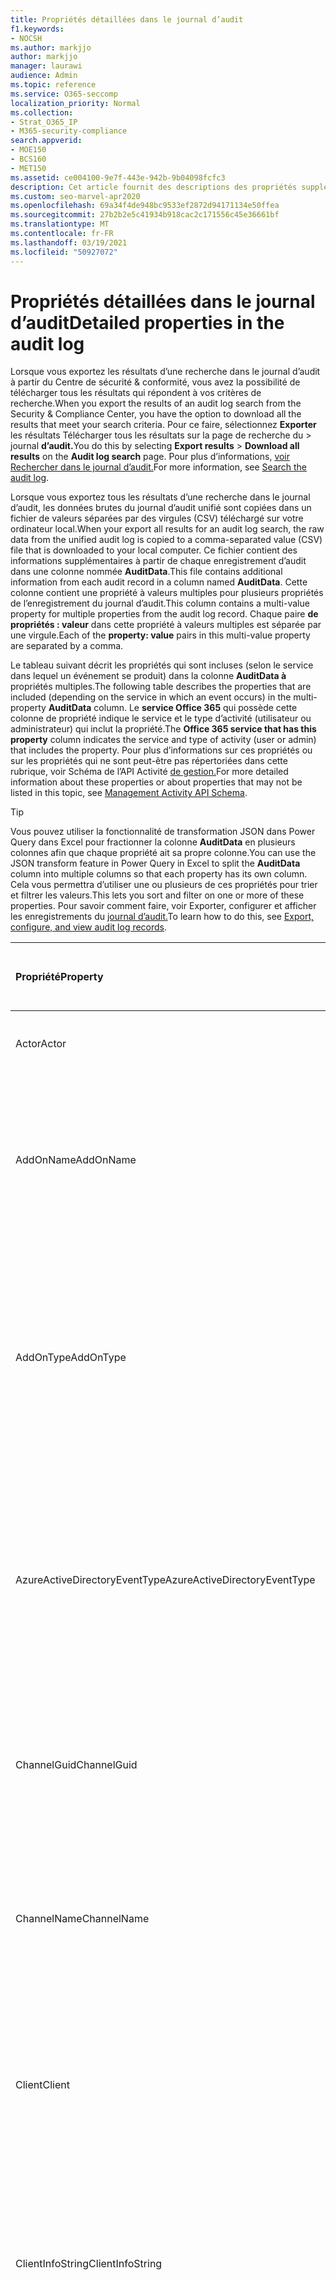```yaml
---
title: Propriétés détaillées dans le journal d’audit
f1.keywords:
- NOCSH
ms.author: markjjo
author: markjjo
manager: laurawi
audience: Admin
ms.topic: reference
ms.service: O365-seccomp
localization_priority: Normal
ms.collection:
- Strat_O365_IP
- M365-security-compliance
search.appverid:
- MOE150
- BCS160
- MET150
ms.assetid: ce004100-9e7f-443e-942b-9b04098fcfc3
description: Cet article fournit des descriptions des propriétés supplémentaires incluses lorsque vous exportez des résultats pour un enregistrement du journal d’audit Office 365.
ms.custom: seo-marvel-apr2020
ms.openlocfilehash: 69a34f4de948bc9533ef2872d94171134e50ffea
ms.sourcegitcommit: 27b2b2e5c41934b918cac2c171556c45e36661bf
ms.translationtype: MT
ms.contentlocale: fr-FR
ms.lasthandoff: 03/19/2021
ms.locfileid: "50927072"
---
```

# <a name="detailed-properties-in-the-audit-log"></a><span data-ttu-id="f13b2-103">Propriétés détaillées dans le journal d’audit</span><span class="sxs-lookup"><span data-stu-id="f13b2-103">Detailed properties in the audit log</span></span>

<span data-ttu-id="f13b2-104">Lorsque vous exportez les résultats d’une recherche dans le journal d’audit à partir du Centre de sécurité & conformité, vous avez la possibilité de télécharger tous les résultats qui répondent à vos critères de recherche.</span><span class="sxs-lookup"><span data-stu-id="f13b2-104">When you export the results of an audit log search from the Security & Compliance Center, you have the option to download all the results that meet your search criteria.</span></span> <span data-ttu-id="f13b2-105">Pour ce faire, sélectionnez **Exporter** les résultats Télécharger tous les résultats sur la page de recherche du \>  journal **d’audit.**</span><span class="sxs-lookup"><span data-stu-id="f13b2-105">You do this by selecting **Export results** \> **Download all results** on the **Audit log search** page.</span></span> <span data-ttu-id="f13b2-106">Pour plus d’informations, [voir Rechercher dans le journal d’audit.](search-the-audit-log-in-security-and-compliance.md)</span><span class="sxs-lookup"><span data-stu-id="f13b2-106">For more information, see [Search the audit log](search-the-audit-log-in-security-and-compliance.md).</span></span>
  
 <span data-ttu-id="f13b2-107">Lorsque vous exportez tous les résultats d’une recherche dans le journal d’audit, les données brutes du journal d’audit unifié sont copiées dans un fichier de valeurs séparées par des virgules (CSV) téléchargé sur votre ordinateur local.</span><span class="sxs-lookup"><span data-stu-id="f13b2-107">When your export all results for an audit log search, the raw data from the unified audit log is copied to a comma-separated value (CSV) file that is downloaded to your local computer.</span></span> <span data-ttu-id="f13b2-108">Ce fichier contient des informations supplémentaires à partir de chaque enregistrement d’audit dans une colonne nommée **AuditData**.</span><span class="sxs-lookup"><span data-stu-id="f13b2-108">This file contains additional information from each audit record in a column named **AuditData**.</span></span> <span data-ttu-id="f13b2-109">Cette colonne contient une propriété à valeurs multiples pour plusieurs propriétés de l’enregistrement du journal d’audit.</span><span class="sxs-lookup"><span data-stu-id="f13b2-109">This column contains a multi-value property for multiple properties from the audit log record.</span></span> <span data-ttu-id="f13b2-110">Chaque paire **de propriétés : valeur** dans cette propriété à valeurs multiples est séparée par une virgule.</span><span class="sxs-lookup"><span data-stu-id="f13b2-110">Each of the **property: value** pairs in this multi-value property are separated by a comma.</span></span> 
  
<span data-ttu-id="f13b2-111">Le tableau suivant décrit les propriétés qui sont incluses (selon le service dans lequel un événement se produit) dans la colonne **AuditData à** propriétés multiples.</span><span class="sxs-lookup"><span data-stu-id="f13b2-111">The following table describes the properties that are included (depending on the service in which an event occurs) in the multi-property **AuditData** column.</span></span> <span data-ttu-id="f13b2-112">Le **service Office 365** qui possède cette colonne de propriété indique le service et le type d’activité (utilisateur ou administrateur) qui inclut la propriété.</span><span class="sxs-lookup"><span data-stu-id="f13b2-112">The **Office 365 service that has this property** column indicates the service and type of activity (user or admin) that includes the property.</span></span> <span data-ttu-id="f13b2-113">Pour plus d’informations sur ces propriétés ou sur les propriétés qui ne sont peut-être pas répertoriées dans cette rubrique, voir Schéma de l’API Activité [de gestion.](/office/office-365-management-api/office-365-management-activity-api-schema)</span><span class="sxs-lookup"><span data-stu-id="f13b2-113">For more detailed information about these properties or about properties that may not be listed in this topic, see [Management Activity API Schema](/office/office-365-management-api/office-365-management-activity-api-schema).</span></span>
  
> [!TIP]
> <span data-ttu-id="f13b2-114">Vous pouvez utiliser la fonctionnalité de transformation JSON dans Power Query dans Excel pour fractionner la colonne **AuditData** en plusieurs colonnes afin que chaque propriété ait sa propre colonne.</span><span class="sxs-lookup"><span data-stu-id="f13b2-114">You can use the JSON transform feature in Power Query in Excel to split the **AuditData** column into multiple columns so that each property has its own column.</span></span> <span data-ttu-id="f13b2-115">Cela vous permettra d’utiliser une ou plusieurs de ces propriétés pour trier et filtrer les valeurs.</span><span class="sxs-lookup"><span data-stu-id="f13b2-115">This lets you sort and filter on one or more of these properties.</span></span> <span data-ttu-id="f13b2-116">Pour savoir comment faire, voir Exporter, configurer et afficher les enregistrements du [journal d’audit.](export-view-audit-log-records.md)</span><span class="sxs-lookup"><span data-stu-id="f13b2-116">To learn how to do this, see [Export, configure, and view audit log records](export-view-audit-log-records.md).</span></span> 
  
|<span data-ttu-id="f13b2-117">**Propriété**</span><span class="sxs-lookup"><span data-stu-id="f13b2-117">**Property**</span></span>|<span data-ttu-id="f13b2-118">**Description**</span><span class="sxs-lookup"><span data-stu-id="f13b2-118">**Description**</span></span>|<span data-ttu-id="f13b2-119">**Service Microsoft 365 qui possède cette propriété**</span><span class="sxs-lookup"><span data-stu-id="f13b2-119">**Microsoft 365 service that has this property**</span></span>|
|:-----|:-----|:-----|
|<span data-ttu-id="f13b2-120">Actor</span><span class="sxs-lookup"><span data-stu-id="f13b2-120">Actor</span></span>|<span data-ttu-id="f13b2-121">Compte d’utilisateur ou de service qui a effectué l’action.</span><span class="sxs-lookup"><span data-stu-id="f13b2-121">The user or service account that performed the action.</span></span>|<span data-ttu-id="f13b2-122">Azure Active Directory</span><span class="sxs-lookup"><span data-stu-id="f13b2-122">Azure Active Directory</span></span>|
|<span data-ttu-id="f13b2-123">AddOnName</span><span class="sxs-lookup"><span data-stu-id="f13b2-123">AddOnName</span></span>|<span data-ttu-id="f13b2-124">Nom d’un module qui a été ajouté, supprimé ou mis à jour dans une équipe.</span><span class="sxs-lookup"><span data-stu-id="f13b2-124">The name of an add-on that was added, removed, or updated in a team.</span></span> <span data-ttu-id="f13b2-125">Le type de modules dans Microsoft Teams est un bot, un connecteur ou un onglet.</span><span class="sxs-lookup"><span data-stu-id="f13b2-125">The type of add-ons in Microsoft Teams is a bot, a connector, or a tab.</span></span>|<span data-ttu-id="f13b2-126">Microsoft Teams</span><span class="sxs-lookup"><span data-stu-id="f13b2-126">Microsoft Teams</span></span>|
|<span data-ttu-id="f13b2-127">AddOnType</span><span class="sxs-lookup"><span data-stu-id="f13b2-127">AddOnType</span></span>|<span data-ttu-id="f13b2-128">Type d’un module qui a été ajouté, supprimé ou mis à jour dans une équipe.</span><span class="sxs-lookup"><span data-stu-id="f13b2-128">The type of an add-on that was added, removed, or updated in a team.</span></span> <span data-ttu-id="f13b2-129">Les valeurs suivantes indiquent le type de modules.</span><span class="sxs-lookup"><span data-stu-id="f13b2-129">The following values indicate the type of add-on.</span></span>  <br/> <span data-ttu-id="f13b2-130">**1** : indique un bot.</span><span class="sxs-lookup"><span data-stu-id="f13b2-130">**1** - Indicates a bot.</span></span><br/> <span data-ttu-id="f13b2-131">**2** : indique un connecteur.</span><span class="sxs-lookup"><span data-stu-id="f13b2-131">**2** - Indicates a connector.</span></span><br/> <span data-ttu-id="f13b2-132">**3** - Indique un onglet.</span><span class="sxs-lookup"><span data-stu-id="f13b2-132">**3** - Indicates a tab.</span></span>|<span data-ttu-id="f13b2-133">Microsoft Teams</span><span class="sxs-lookup"><span data-stu-id="f13b2-133">Microsoft Teams</span></span>|
|<span data-ttu-id="f13b2-134">AzureActiveDirectoryEventType</span><span class="sxs-lookup"><span data-stu-id="f13b2-134">AzureActiveDirectoryEventType</span></span>|<span data-ttu-id="f13b2-135">Type d’événement Azure Active Directory.</span><span class="sxs-lookup"><span data-stu-id="f13b2-135">The type of Azure Active Directory event.</span></span> <span data-ttu-id="f13b2-136">Les valeurs suivantes indiquent le type d’événement.</span><span class="sxs-lookup"><span data-stu-id="f13b2-136">The following values indicate the type of event.</span></span>  <br/> <span data-ttu-id="f13b2-137">**0** : indique un événement de connexion de compte.</span><span class="sxs-lookup"><span data-stu-id="f13b2-137">**0** - Indicates an account login event.</span></span><br/> <span data-ttu-id="f13b2-138">**1** : indique un événement de sécurité d’application Azure.</span><span class="sxs-lookup"><span data-stu-id="f13b2-138">**1** - Indicates an Azure application security event.</span></span>|<span data-ttu-id="f13b2-139">Azure Active Directory</span><span class="sxs-lookup"><span data-stu-id="f13b2-139">Azure Active Directory</span></span>|
|<span data-ttu-id="f13b2-140">ChannelGuid</span><span class="sxs-lookup"><span data-stu-id="f13b2-140">ChannelGuid</span></span>|<span data-ttu-id="f13b2-141">ID d’un canal Microsoft Teams.</span><span class="sxs-lookup"><span data-stu-id="f13b2-141">The ID of a Microsoft Teams channel.</span></span> <span data-ttu-id="f13b2-142">L’équipe dans qui se trouve le canal est identifiée par les propriétés **TeamName** et **TeamGuid.**</span><span class="sxs-lookup"><span data-stu-id="f13b2-142">The team that the channel is located in is identified by the **TeamName** and **TeamGuid** properties.</span></span>|<span data-ttu-id="f13b2-143">Microsoft Teams</span><span class="sxs-lookup"><span data-stu-id="f13b2-143">Microsoft Teams</span></span>|
|<span data-ttu-id="f13b2-144">ChannelName</span><span class="sxs-lookup"><span data-stu-id="f13b2-144">ChannelName</span></span>|<span data-ttu-id="f13b2-145">Nom d’un canal Microsoft Teams.</span><span class="sxs-lookup"><span data-stu-id="f13b2-145">The name of a Microsoft Teams channel.</span></span> <span data-ttu-id="f13b2-146">L’équipe dans qui se trouve le canal est identifiée par les propriétés **TeamName** et **TeamGuid.**</span><span class="sxs-lookup"><span data-stu-id="f13b2-146">The team that the channel is located in is identified by the **TeamName** and **TeamGuid** properties.</span></span>|<span data-ttu-id="f13b2-147">Microsoft Teams</span><span class="sxs-lookup"><span data-stu-id="f13b2-147">Microsoft Teams</span></span>|
|<span data-ttu-id="f13b2-148">Client</span><span class="sxs-lookup"><span data-stu-id="f13b2-148">Client</span></span>|<span data-ttu-id="f13b2-149">L’appareil client, le système d’exploitation de l’appareil et le navigateur d’appareil utilisés pour l’événement de connexion (par exemple, Nokia Lumia 920 ; Windows Phone 8 ; IE Mobile 11).</span><span class="sxs-lookup"><span data-stu-id="f13b2-149">The client device, the device OS, and the device browser used for the login event (for example, Nokia Lumia 920; Windows Phone 8; IE Mobile 11).</span></span>|<span data-ttu-id="f13b2-150">Azure Active Directory</span><span class="sxs-lookup"><span data-stu-id="f13b2-150">Azure Active Directory</span></span>|
|<span data-ttu-id="f13b2-151">ClientInfoString</span><span class="sxs-lookup"><span data-stu-id="f13b2-151">ClientInfoString</span></span>|<span data-ttu-id="f13b2-152">Informations sur le client de messagerie utilisé pour effectuer l’opération, telles que la version du navigateur, la version d’Outlook et les informations sur l’appareil mobile</span><span class="sxs-lookup"><span data-stu-id="f13b2-152">Information about the email client that was used to perform the operation, such as a browser version, Outlook version, and mobile device information</span></span>|<span data-ttu-id="f13b2-153">Exchange (activité de boîte aux lettres)</span><span class="sxs-lookup"><span data-stu-id="f13b2-153">Exchange (mailbox activity)</span></span>|
|<span data-ttu-id="f13b2-154">ClientIP</span><span class="sxs-lookup"><span data-stu-id="f13b2-154">ClientIP</span></span>|<span data-ttu-id="f13b2-155">Adresse IP du périphérique utilisé lors de la journalisation de l’activité.</span><span class="sxs-lookup"><span data-stu-id="f13b2-155">The IP address of the device that was used when the activity was logged.</span></span> <span data-ttu-id="f13b2-156">L’adresse IP apparaît au format d’adresse IPv4 ou IPv6.</span><span class="sxs-lookup"><span data-stu-id="f13b2-156">The IP address is displayed in either an IPv4 or IPv6 address format.</span></span><br/><br/> <span data-ttu-id="f13b2-157">Pour certains services, la valeur affichée dans cette propriété peut être l'adresse IP d'une application sécurisée (par exemple, Office sur les applications Web) qui appelle le service au nom d'un utilisateur et non l'adresse IP de l'appareil utilisé par la personne ayant effectué l'activité.</span><span class="sxs-lookup"><span data-stu-id="f13b2-157">For some services, the value displayed in this property might be the IP address for a trusted application (for example, Office on the web apps) calling into the service on behalf of a user and not the IP address of the device used by person who performed the activity.</span></span> <br/><br/><span data-ttu-id="f13b2-158">En outre, pour l’activité d’administrateur (ou l’activité effectuée par un compte système) pour les événements liés à Azure Active Directory, l’adresse IP n’est pas enregistrée et la valeur de la propriété ClientIP est `null` .</span><span class="sxs-lookup"><span data-stu-id="f13b2-158">Also, for admin activity (or activity performed by a system account) for Azure Active Directory-related events, the IP address isn't logged and the value for the ClientIP property is `null`.</span></span> |<span data-ttu-id="f13b2-159">Azure Active Directory, Exchange, SharePoint</span><span class="sxs-lookup"><span data-stu-id="f13b2-159">Azure Active Directory, Exchange, SharePoint</span></span>|
|<span data-ttu-id="f13b2-160">CreationTime</span><span class="sxs-lookup"><span data-stu-id="f13b2-160">CreationTime</span></span>|<span data-ttu-id="f13b2-161">Date et heure à l’heure UTC (temps universel coordonné) au moment où l’utilisateur a effectué l’activité.</span><span class="sxs-lookup"><span data-stu-id="f13b2-161">The date and time in Coordinated Universal Time (UTC) when the user performed the activity.</span></span>|<span data-ttu-id="f13b2-162">Tous</span><span class="sxs-lookup"><span data-stu-id="f13b2-162">All</span></span>|
|<span data-ttu-id="f13b2-163">DestinationFileExtension</span><span class="sxs-lookup"><span data-stu-id="f13b2-163">DestinationFileExtension</span></span>|<span data-ttu-id="f13b2-164">Extension du fichier qui est copié ou déplacé.</span><span class="sxs-lookup"><span data-stu-id="f13b2-164">The file extension of a file that is copied or moved.</span></span> <span data-ttu-id="f13b2-165">Cette propriété s’affiche uniquement pour les activités de l’utilisateur FileCopied et FileMoved.</span><span class="sxs-lookup"><span data-stu-id="f13b2-165">This property is displayed only for the FileCopied and FileMoved user activities.</span></span>|<span data-ttu-id="f13b2-166">SharePoint</span><span class="sxs-lookup"><span data-stu-id="f13b2-166">SharePoint</span></span>|
|<span data-ttu-id="f13b2-167">DestinationFileName</span><span class="sxs-lookup"><span data-stu-id="f13b2-167">DestinationFileName</span></span>|<span data-ttu-id="f13b2-168">Le nom du fichier est copié ou déplacé.</span><span class="sxs-lookup"><span data-stu-id="f13b2-168">The name of the file is copied or moved.</span></span> <span data-ttu-id="f13b2-169">Cette propriété s’affiche uniquement pour les actions FileCopied et FileMoved.</span><span class="sxs-lookup"><span data-stu-id="f13b2-169">This property is displayed only for the FileCopied and FileMoved actions.</span></span>|<span data-ttu-id="f13b2-170">SharePoint</span><span class="sxs-lookup"><span data-stu-id="f13b2-170">SharePoint</span></span>|
|<span data-ttu-id="f13b2-171">DestinationRelativeUrl</span><span class="sxs-lookup"><span data-stu-id="f13b2-171">DestinationRelativeUrl</span></span>|<span data-ttu-id="f13b2-172">URL du dossier de destination dans lequel un fichier est copié ou déplacé.</span><span class="sxs-lookup"><span data-stu-id="f13b2-172">The URL of the destination folder where a file is copied or moved.</span></span> <span data-ttu-id="f13b2-173">La combinaison des valeurs pour **siteURL**, **DestinationRelativeURL** et la propriété **DestinationFileName** est identique à la valeur de la propriété **ObjectID,** qui est le nom du chemin d’accès complet pour le fichier qui a été copié.</span><span class="sxs-lookup"><span data-stu-id="f13b2-173">The combination of the values for the **SiteURL**, the **DestinationRelativeURL**, and the **DestinationFileName** property is the same as the value for the **ObjectID** property, which is the full path name for the file that was copied.</span></span> <span data-ttu-id="f13b2-174">Cette propriété s’affiche uniquement pour les activités de l’utilisateur FileCopied et FileMoved.</span><span class="sxs-lookup"><span data-stu-id="f13b2-174">This property is displayed only for the FileCopied and FileMoved user activities.</span></span>|<span data-ttu-id="f13b2-175">SharePoint</span><span class="sxs-lookup"><span data-stu-id="f13b2-175">SharePoint</span></span>|
|<span data-ttu-id="f13b2-176">EventSource</span><span class="sxs-lookup"><span data-stu-id="f13b2-176">EventSource</span></span>|<span data-ttu-id="f13b2-177">Identifie qu’un événement s’est produit dans SharePoint.</span><span class="sxs-lookup"><span data-stu-id="f13b2-177">Identifies that an event occurred in SharePoint.</span></span> <span data-ttu-id="f13b2-178">Les valeurs possibles **sont SharePoint** et **ObjectModel**.</span><span class="sxs-lookup"><span data-stu-id="f13b2-178">Possible values are **SharePoint** and **ObjectModel**.</span></span>|<span data-ttu-id="f13b2-179">SharePoint</span><span class="sxs-lookup"><span data-stu-id="f13b2-179">SharePoint</span></span>|
|<span data-ttu-id="f13b2-180">ExternalAccess</span><span class="sxs-lookup"><span data-stu-id="f13b2-180">ExternalAccess</span></span>|<span data-ttu-id="f13b2-181">Pour l’activité de l’administrateur Exchange, spécifie si la cmdlet a été exécuté par un utilisateur de votre organisation, par le personnel du centre de données Microsoft ou un compte de service de centre de données, ou par un administrateur délégué.</span><span class="sxs-lookup"><span data-stu-id="f13b2-181">For Exchange admin activity, specifies whether the cmdlet was run by a user in your organization, by Microsoft datacenter personnel or a datacenter service account, or by a delegated administrator.</span></span> <span data-ttu-id="f13b2-182">La valeur **False** indique que la cmdlet a été exécutée par un membre de votre organisation.</span><span class="sxs-lookup"><span data-stu-id="f13b2-182">The value **False** indicates that the cmdlet was run by someone in your organization.</span></span> <span data-ttu-id="f13b2-183">La valeur **True** indique que la cmdlet a été exécutée par le personnel du centre de données, un compte de service du centre de données ou un administrateur délégué.</span><span class="sxs-lookup"><span data-stu-id="f13b2-183">The value **True** indicates that the cmdlet was run by datacenter personnel, a datacenter service account, or a delegated administrator.</span></span>  <br/> <span data-ttu-id="f13b2-184">Pour l’activité de boîte aux lettres Exchange, spécifie si une boîte aux lettres a été accessible par un utilisateur extérieur à votre organisation.</span><span class="sxs-lookup"><span data-stu-id="f13b2-184">For Exchange mailbox activity, specifies whether a mailbox was accessed by a user outside your organization.</span></span>|<span data-ttu-id="f13b2-185">Exchange</span><span class="sxs-lookup"><span data-stu-id="f13b2-185">Exchange</span></span>|
|<span data-ttu-id="f13b2-186">ExtendedProperties</span><span class="sxs-lookup"><span data-stu-id="f13b2-186">ExtendedProperties</span></span>|<span data-ttu-id="f13b2-187">Propriétés étendues d’un événement Azure Active Directory.</span><span class="sxs-lookup"><span data-stu-id="f13b2-187">The extended properties for an Azure Active Directory event.</span></span>|<span data-ttu-id="f13b2-188">Azure Active Directory</span><span class="sxs-lookup"><span data-stu-id="f13b2-188">Azure Active Directory</span></span>|
|<span data-ttu-id="f13b2-189">ID</span><span class="sxs-lookup"><span data-stu-id="f13b2-189">ID</span></span>|<span data-ttu-id="f13b2-190">ID de l’entrée de rapport.</span><span class="sxs-lookup"><span data-stu-id="f13b2-190">The ID of the report entry.</span></span> <span data-ttu-id="f13b2-191">L’ID identifie de manière unique l’entrée du rapport.</span><span class="sxs-lookup"><span data-stu-id="f13b2-191">The ID uniquely identifies the report entry.</span></span>|<span data-ttu-id="f13b2-192">Tous</span><span class="sxs-lookup"><span data-stu-id="f13b2-192">All</span></span>|
|<span data-ttu-id="f13b2-193">InternalLogonType</span><span class="sxs-lookup"><span data-stu-id="f13b2-193">InternalLogonType</span></span>|<span data-ttu-id="f13b2-194">Réservé à une utilisation interne.</span><span class="sxs-lookup"><span data-stu-id="f13b2-194">Reserved for internal use.</span></span>|<span data-ttu-id="f13b2-195">Exchange (activité de boîte aux lettres)</span><span class="sxs-lookup"><span data-stu-id="f13b2-195">Exchange (mailbox activity)</span></span>|
|<span data-ttu-id="f13b2-196">ItemType</span><span class="sxs-lookup"><span data-stu-id="f13b2-196">ItemType</span></span>|<span data-ttu-id="f13b2-197">Type d’objet consulté ou modifié.</span><span class="sxs-lookup"><span data-stu-id="f13b2-197">The type of object that was accessed or modified.</span></span> <span data-ttu-id="f13b2-198">Les valeurs possibles **sont Fichier,** **Dossier,** **Web,** **Site,** **Client** et **DocumentLibrary**.</span><span class="sxs-lookup"><span data-stu-id="f13b2-198">Possible values include **File**, **Folder**, **Web**, **Site**, **Tenant**, and **DocumentLibrary**.</span></span>|<span data-ttu-id="f13b2-199">SharePoint</span><span class="sxs-lookup"><span data-stu-id="f13b2-199">SharePoint</span></span>|
|<span data-ttu-id="f13b2-200">LoginStatus</span><span class="sxs-lookup"><span data-stu-id="f13b2-200">LoginStatus</span></span>|<span data-ttu-id="f13b2-201">Identifie les échecs de connexion qui ont pu se produire.</span><span class="sxs-lookup"><span data-stu-id="f13b2-201">Identifies login failures that might have occurred.</span></span>|<span data-ttu-id="f13b2-202">Azure Active Directory</span><span class="sxs-lookup"><span data-stu-id="f13b2-202">Azure Active Directory</span></span>|
|<span data-ttu-id="f13b2-203">LogonType</span><span class="sxs-lookup"><span data-stu-id="f13b2-203">LogonType</span></span>|<span data-ttu-id="f13b2-204">Type d’accès aux boîtes aux lettres.</span><span class="sxs-lookup"><span data-stu-id="f13b2-204">The type of mailbox access.</span></span> <span data-ttu-id="f13b2-205">Les valeurs suivantes indiquent le type d’utilisateur qui a accédé à la boîte aux lettres.</span><span class="sxs-lookup"><span data-stu-id="f13b2-205">The following values indicate the type of user who accessed the mailbox.</span></span>  <br/><br/> <span data-ttu-id="f13b2-206">**0** : indique un propriétaire de boîte aux lettres.</span><span class="sxs-lookup"><span data-stu-id="f13b2-206">**0** - Indicates a mailbox owner.</span></span><br/> <span data-ttu-id="f13b2-207">**1** : indique un administrateur.</span><span class="sxs-lookup"><span data-stu-id="f13b2-207">**1** - Indicates an administrator.</span></span><br/> <span data-ttu-id="f13b2-208">**2** : indique un délégué.</span><span class="sxs-lookup"><span data-stu-id="f13b2-208">**2** - Indicates a delegate.</span></span> <br/><span data-ttu-id="f13b2-209">**3** : indique le service de transport dans le centre de données Microsoft.</span><span class="sxs-lookup"><span data-stu-id="f13b2-209">**3** - Indicates the transport service in the Microsoft datacenter.</span></span><br/> <span data-ttu-id="f13b2-210">**4** - Indique un compte de service dans le centre de données Microsoft.</span><span class="sxs-lookup"><span data-stu-id="f13b2-210">**4** - Indicates a   service account in the Microsoft datacenter.</span></span> <br/><span data-ttu-id="f13b2-211">**6** : indique un administrateur délégué.</span><span class="sxs-lookup"><span data-stu-id="f13b2-211">**6** - Indicates a delegated administrator.</span></span>|<span data-ttu-id="f13b2-212">Exchange (activité de boîte aux lettres)</span><span class="sxs-lookup"><span data-stu-id="f13b2-212">Exchange (mailbox activity)</span></span>|
|<span data-ttu-id="f13b2-213">MailboxGuid</span><span class="sxs-lookup"><span data-stu-id="f13b2-213">MailboxGuid</span></span>|<span data-ttu-id="f13b2-214">GUID Exchange de la boîte aux lettres consultée.</span><span class="sxs-lookup"><span data-stu-id="f13b2-214">The Exchange GUID of the mailbox that was accessed.</span></span>|<span data-ttu-id="f13b2-215">Exchange (activité de boîte aux lettres)</span><span class="sxs-lookup"><span data-stu-id="f13b2-215">Exchange (mailbox activity)</span></span>|
|<span data-ttu-id="f13b2-216">MailboxOwnerUPN</span><span class="sxs-lookup"><span data-stu-id="f13b2-216">MailboxOwnerUPN</span></span>|<span data-ttu-id="f13b2-217">Adresse de messagerie du propriétaire de la boîte aux lettres consultée.</span><span class="sxs-lookup"><span data-stu-id="f13b2-217">The email address of the person who owns the mailbox that was accessed.</span></span>|<span data-ttu-id="f13b2-218">Exchange (activité de boîte aux lettres)</span><span class="sxs-lookup"><span data-stu-id="f13b2-218">Exchange (mailbox activity)</span></span>|
|<span data-ttu-id="f13b2-219">Members</span><span class="sxs-lookup"><span data-stu-id="f13b2-219">Members</span></span>|<span data-ttu-id="f13b2-220">Répertorie les utilisateurs qui ont été ajoutés ou supprimés d’une équipe.</span><span class="sxs-lookup"><span data-stu-id="f13b2-220">Lists the users that have been added or removed from a team.</span></span> <span data-ttu-id="f13b2-221">Les valeurs suivantes indiquent le type de rôles attribué à l’utilisateur.</span><span class="sxs-lookup"><span data-stu-id="f13b2-221">The following values indicate the Role type assigned to the user.</span></span>  <br/><br/> <span data-ttu-id="f13b2-222">**1** : indique le rôle propriétaire.</span><span class="sxs-lookup"><span data-stu-id="f13b2-222">**1** - Indicates  the Owner role.</span></span><br/> <span data-ttu-id="f13b2-223">**2** indique le rôle Membre.</span><span class="sxs-lookup"><span data-stu-id="f13b2-223">**2** - Indicates the Member role.</span></span><br/> <span data-ttu-id="f13b2-224">**3** indique le rôle Invité.</span><span class="sxs-lookup"><span data-stu-id="f13b2-224">**3** - Indicates the Guest role.</span></span> <br/><br/><span data-ttu-id="f13b2-225">La propriété Members comprend également le nom de votre organisation et l’adresse e-mail du membre.</span><span class="sxs-lookup"><span data-stu-id="f13b2-225">The Members property also includes the name of your organization, and the member's email address.</span></span>|<span data-ttu-id="f13b2-226">Microsoft Teams</span><span class="sxs-lookup"><span data-stu-id="f13b2-226">Microsoft Teams</span></span>|
|<span data-ttu-id="f13b2-227">ModifiedProperties (Name, NewValue, OldValue)</span><span class="sxs-lookup"><span data-stu-id="f13b2-227">ModifiedProperties (Name, NewValue, OldValue)</span></span>|<span data-ttu-id="f13b2-228">La propriété est incluse pour les événements d’administration, par exemple l’ajout d’un utilisateur en tant que membre d’un site ou d’un groupe d’administration d’une collection de sites.</span><span class="sxs-lookup"><span data-stu-id="f13b2-228">The property is included for admin events, such as adding a user as a member of a site or a site collection admin group.</span></span> <span data-ttu-id="f13b2-229">La propriété inclut le nom de la propriété qui a été modifiée (par exemple, le groupe Administrateur du site) la nouvelle valeur de la propriété modifiée (par exemple, l’utilisateur qui a été ajouté en tant qu’administrateur de site et la valeur précédente de l’objet modifié).</span><span class="sxs-lookup"><span data-stu-id="f13b2-229">The property includes the name of the property that was modified (for example, the Site Admin group) the new value of the modified property (such the user who was added as a site admin, and the previous value of the modified object.</span></span>|<span data-ttu-id="f13b2-230">Tous (activité de l’administrateur)</span><span class="sxs-lookup"><span data-stu-id="f13b2-230">All (admin activity)</span></span>|
|<span data-ttu-id="f13b2-231">ObjectId</span><span class="sxs-lookup"><span data-stu-id="f13b2-231">ObjectId</span></span>|<span data-ttu-id="f13b2-232">Pour la journalisation d’audit d’administration Exchange, il s’agit du nom de l’objet modifié par la cmdlet.</span><span class="sxs-lookup"><span data-stu-id="f13b2-232">For Exchange admin audit logging, the name of the object that was modified by the cmdlet.</span></span>  <br/> <span data-ttu-id="f13b2-233">Pour l’activité SharePoint, le nom complet du chemin d’URL du fichier ou dossier accessible par un utilisateur.</span><span class="sxs-lookup"><span data-stu-id="f13b2-233">For SharePoint activity, the full URL path name of the file or folder accessed by a user.</span></span>  <br/> <span data-ttu-id="f13b2-234">Pour l’activité Azure AD, nom du compte d’utilisateur modifié.</span><span class="sxs-lookup"><span data-stu-id="f13b2-234">For Azure AD activity, the name of the user account that was modified.</span></span>|<span data-ttu-id="f13b2-235">Tous</span><span class="sxs-lookup"><span data-stu-id="f13b2-235">All</span></span>|
|<span data-ttu-id="f13b2-236">Opération</span><span class="sxs-lookup"><span data-stu-id="f13b2-236">Operation</span></span>|<span data-ttu-id="f13b2-237">Nom de l’activité de l’utilisateur ou de l’administrateur.</span><span class="sxs-lookup"><span data-stu-id="f13b2-237">The name of the user or admin activity.</span></span> <span data-ttu-id="f13b2-238">La valeur de cette propriété correspond à la valeur qui a été sélectionnée dans la liste de **listes** listes des activités.</span><span class="sxs-lookup"><span data-stu-id="f13b2-238">The value of this property corresponds to the value that was selected in the **Activities** drop down list.</span></span> <span data-ttu-id="f13b2-239">Si **afficher les résultats pour toutes les activités** a été sélectionné, le rapport inclut des entrées pour toutes les activités des utilisateurs et des administrateurs pour tous les services.</span><span class="sxs-lookup"><span data-stu-id="f13b2-239">If **Show results for all activities** was selected, the report will included entries for all user and admin activities for all services.</span></span> <span data-ttu-id="f13b2-240">Pour obtenir une description des opérations/activités consignées dans  le journal d’audit, consultez l’onglet Activités auditées dans rechercher dans le journal d’audit dans [Office 365.](search-the-audit-log-in-security-and-compliance.md)</span><span class="sxs-lookup"><span data-stu-id="f13b2-240">For a description of the operations/activities that are logged in the audit log, see the **Audited activities** tab in [Search the audit log in the Office 365](search-the-audit-log-in-security-and-compliance.md).</span></span>  <br/> <span data-ttu-id="f13b2-241">Pour une activité d’administration Exchange, cette propriété identifie le nom de la cmdlet qui a été exécutée.</span><span class="sxs-lookup"><span data-stu-id="f13b2-241">For Exchange admin activity, this property identifies the name of the cmdlet that was run.</span></span>|<span data-ttu-id="f13b2-242">Tous</span><span class="sxs-lookup"><span data-stu-id="f13b2-242">All</span></span>|
|<span data-ttu-id="f13b2-243">OrganizationId</span><span class="sxs-lookup"><span data-stu-id="f13b2-243">OrganizationId</span></span>|<span data-ttu-id="f13b2-244">GUID de votre organisation.</span><span class="sxs-lookup"><span data-stu-id="f13b2-244">The GUID for your organization.</span></span>|<span data-ttu-id="f13b2-245">Tous</span><span class="sxs-lookup"><span data-stu-id="f13b2-245">All</span></span>|
|<span data-ttu-id="f13b2-246">Path</span><span class="sxs-lookup"><span data-stu-id="f13b2-246">Path</span></span>|<span data-ttu-id="f13b2-247">Nom de dossier de la boîte aux lettres dans laquelle se trouve le message consulté.</span><span class="sxs-lookup"><span data-stu-id="f13b2-247">The name of the mailbox folder where the message that was accessed is located.</span></span> <span data-ttu-id="f13b2-248">Cette propriété identifie également le dossier dans lequel un message est créé ou copié/déplacé.</span><span class="sxs-lookup"><span data-stu-id="f13b2-248">This property also identifies the folder a where a message is created in or copied/moved to.</span></span>|<span data-ttu-id="f13b2-249">Exchange (activité de boîte aux lettres)</span><span class="sxs-lookup"><span data-stu-id="f13b2-249">Exchange (mailbox activity)</span></span>|
|<span data-ttu-id="f13b2-250">Paramètres</span><span class="sxs-lookup"><span data-stu-id="f13b2-250">Parameters</span></span>|<span data-ttu-id="f13b2-251">Pour l’activité de l’administrateur Exchange, le nom et la valeur de tous les paramètres qui ont été utilisés avec la cmdlet identifiée dans la propriété Operation.</span><span class="sxs-lookup"><span data-stu-id="f13b2-251">For Exchange admin activity, the name and value for all parameters that were used with the cmdlet that is identified in the Operation property.</span></span>|<span data-ttu-id="f13b2-252">Exchange (activité de l’administrateur)</span><span class="sxs-lookup"><span data-stu-id="f13b2-252">Exchange (admin activity)</span></span>|
|<span data-ttu-id="f13b2-253">RecordType</span><span class="sxs-lookup"><span data-stu-id="f13b2-253">RecordType</span></span>|<span data-ttu-id="f13b2-254">Type d’opération indiqué par l’enregistrement.</span><span class="sxs-lookup"><span data-stu-id="f13b2-254">The type of operation indicated by the record.</span></span> <span data-ttu-id="f13b2-255">Cette propriété indique le service ou la fonctionnalité dans qui l’opération a été déclenchée.</span><span class="sxs-lookup"><span data-stu-id="f13b2-255">This property indicates the service or feature that the operation was triggered in.</span></span> <span data-ttu-id="f13b2-256">Pour obtenir la liste des types d’enregistrement et leur valeur ENUM correspondante (qui est la valeur affichée dans la propriété **RecordType** d’un enregistrement d’audit), voir Type d’enregistrement du journal [d’audit.](/office/office-365-management-api/office-365-management-activity-api-schema#auditlogrecordtype)</span><span class="sxs-lookup"><span data-stu-id="f13b2-256">For a list of record types and their corresponding ENUM value (which is the value displayed in the **RecordType** property in an audit record), see [Audit log record type](/office/office-365-management-api/office-365-management-activity-api-schema#auditlogrecordtype).</span></span>| 
|<span data-ttu-id="f13b2-257">ResultStatus</span><span class="sxs-lookup"><span data-stu-id="f13b2-257">ResultStatus</span></span>|<span data-ttu-id="f13b2-258">Indique si l’action (spécifiée dans la propriété **Operation)** a réussi ou non.</span><span class="sxs-lookup"><span data-stu-id="f13b2-258">Indicates whether the action (specified in the **Operation** property) was successful or not.</span></span>  <br/> <span data-ttu-id="f13b2-259">Pour l’activité de l’administrateur Exchange, la valeur est **True** (réussite) ou **False** (échec).</span><span class="sxs-lookup"><span data-stu-id="f13b2-259">For Exchange admin activity, the value is either **True** (successful) or **False** (failed).</span></span>|<span data-ttu-id="f13b2-260">Tous</span><span class="sxs-lookup"><span data-stu-id="f13b2-260">All</span></span>  <br/>|
|<span data-ttu-id="f13b2-261">SecurityComplianceCenterEventType</span><span class="sxs-lookup"><span data-stu-id="f13b2-261">SecurityComplianceCenterEventType</span></span>|<span data-ttu-id="f13b2-262">Indique que l’activité était un événement du Centre de sécurité & conformité.</span><span class="sxs-lookup"><span data-stu-id="f13b2-262">Indicates that the activity was a Security & Compliance Center event.</span></span> <span data-ttu-id="f13b2-263">Toutes les activités & conformité et sécurité auront une valeur **de 0** pour cette propriété.</span><span class="sxs-lookup"><span data-stu-id="f13b2-263">All Security & Compliance Center activities will have a value of **0** for this property.</span></span>|<span data-ttu-id="f13b2-264">Centre de sécurité et conformité</span><span class="sxs-lookup"><span data-stu-id="f13b2-264">Security & Compliance Center</span></span>|
|<span data-ttu-id="f13b2-265">SharingType</span><span class="sxs-lookup"><span data-stu-id="f13b2-265">SharingType</span></span>|<span data-ttu-id="f13b2-266">Type d’autorisations de partage attribuées à l’utilisateur avec qui la ressource a été partagée.</span><span class="sxs-lookup"><span data-stu-id="f13b2-266">The type of sharing permissions that was assigned to the user that the resource was shared with.</span></span> <span data-ttu-id="f13b2-267">Cet utilisateur est identifié dans la **propriété UserSharedWith.**</span><span class="sxs-lookup"><span data-stu-id="f13b2-267">This user is identified in the **UserSharedWith** property.</span></span>|<span data-ttu-id="f13b2-268">SharePoint</span><span class="sxs-lookup"><span data-stu-id="f13b2-268">SharePoint</span></span>|
|<span data-ttu-id="f13b2-269">Site</span><span class="sxs-lookup"><span data-stu-id="f13b2-269">Site</span></span>|<span data-ttu-id="f13b2-270">GUID du site où se trouve le fichier ou le dossier consulté par l’utilisateur.</span><span class="sxs-lookup"><span data-stu-id="f13b2-270">The GUID of the site where the file or folder accessed by the user is located.</span></span>|<span data-ttu-id="f13b2-271">SharePoint</span><span class="sxs-lookup"><span data-stu-id="f13b2-271">SharePoint</span></span>|
|<span data-ttu-id="f13b2-272">SiteUrl</span><span class="sxs-lookup"><span data-stu-id="f13b2-272">SiteUrl</span></span>|<span data-ttu-id="f13b2-273">URL du site où se trouve le fichier ou le dossier consulté par l’utilisateur.</span><span class="sxs-lookup"><span data-stu-id="f13b2-273">The URL of the site where the file or folder accessed by the user is located.</span></span>|<span data-ttu-id="f13b2-274">SharePoint</span><span class="sxs-lookup"><span data-stu-id="f13b2-274">SharePoint</span></span>|
|<span data-ttu-id="f13b2-275">SourceFileExtension</span><span class="sxs-lookup"><span data-stu-id="f13b2-275">SourceFileExtension</span></span>|<span data-ttu-id="f13b2-276">Extension du fichier consulté par l’utilisateur.</span><span class="sxs-lookup"><span data-stu-id="f13b2-276">The file extension of the file that was accessed by the user.</span></span> <span data-ttu-id="f13b2-277">Cette propriété est vide si l’objet consulté est un dossier.</span><span class="sxs-lookup"><span data-stu-id="f13b2-277">This property is blank if the object that was accessed is a folder.</span></span>|<span data-ttu-id="f13b2-278">SharePoint</span><span class="sxs-lookup"><span data-stu-id="f13b2-278">SharePoint</span></span>|
|<span data-ttu-id="f13b2-279">SourceFileName</span><span class="sxs-lookup"><span data-stu-id="f13b2-279">SourceFileName</span></span>|<span data-ttu-id="f13b2-280">Nom du fichier ou du dossier consulté par l’utilisateur.</span><span class="sxs-lookup"><span data-stu-id="f13b2-280">The name of the file or folder accessed by the user.</span></span>|<span data-ttu-id="f13b2-281">SharePoint</span><span class="sxs-lookup"><span data-stu-id="f13b2-281">SharePoint</span></span>|
|<span data-ttu-id="f13b2-282">SourceRelativeUrl</span><span class="sxs-lookup"><span data-stu-id="f13b2-282">SourceRelativeUrl</span></span>|<span data-ttu-id="f13b2-283">URL du dossier contenant le fichier consulté par l’utilisateur.</span><span class="sxs-lookup"><span data-stu-id="f13b2-283">The URL of the folder that contains the file accessed by the user.</span></span> <span data-ttu-id="f13b2-284">La combinaison des valeurs pour **siteURL**, **SourceRelativeURL** et la propriété **SourceFileName** est identique à la valeur de la propriété **ObjectID,** qui est le nom du chemin d’accès complet pour le fichier accessible par l’utilisateur.</span><span class="sxs-lookup"><span data-stu-id="f13b2-284">The combination of the values for the **SiteURL**, the **SourceRelativeURL**, and the **SourceFileName** property is the same as the value for the **ObjectID** property, which is the full path name for the file accessed by the user.</span></span>|<span data-ttu-id="f13b2-285">SharePoint</span><span class="sxs-lookup"><span data-stu-id="f13b2-285">SharePoint</span></span>|
|<span data-ttu-id="f13b2-286">Sujet</span><span class="sxs-lookup"><span data-stu-id="f13b2-286">Subject</span></span>|<span data-ttu-id="f13b2-287">Ligne d’objet du message qui a été consulté.</span><span class="sxs-lookup"><span data-stu-id="f13b2-287">The subject line of the message that was accessed.</span></span>|<span data-ttu-id="f13b2-288">Exchange (activité de boîte aux lettres)</span><span class="sxs-lookup"><span data-stu-id="f13b2-288">Exchange (mailbox activity)</span></span>|
|<span data-ttu-id="f13b2-289">TabType</span><span class="sxs-lookup"><span data-stu-id="f13b2-289">TabType</span></span>| <span data-ttu-id="f13b2-290">Type d’onglet ajouté, supprimé ou mis à jour dans une équipe.</span><span class="sxs-lookup"><span data-stu-id="f13b2-290">The type of tab added, removed, or updated in a team.</span></span> <span data-ttu-id="f13b2-291">Les valeurs possibles pour cette propriété sont les suivantes :</span><span class="sxs-lookup"><span data-stu-id="f13b2-291">The possible values for this property are:</span></span>  <br/><br/> <span data-ttu-id="f13b2-292">**Broche Excel** - Onglet Excel.</span><span class="sxs-lookup"><span data-stu-id="f13b2-292">**Excel pin** - An Excel tab.</span></span>  <br/> <span data-ttu-id="f13b2-293">**Extension** : toutes les applications tierces et tierces ; par exemple, Planification des classes, VSTS et Formulaires.</span><span class="sxs-lookup"><span data-stu-id="f13b2-293">**Extension** - All first-party and third-party apps; such as Class Schedule, VSTS, and Forms.</span></span>  <br/> <span data-ttu-id="f13b2-294">**Remarques** : onglet OneNote.</span><span class="sxs-lookup"><span data-stu-id="f13b2-294">**Notes** - OneNote tab.</span></span>  <br/> <span data-ttu-id="f13b2-295">**Pdfpin** - Onglet PDF.</span><span class="sxs-lookup"><span data-stu-id="f13b2-295">**Pdfpin** - A PDF tab.</span></span>  <br/> <span data-ttu-id="f13b2-296">**Powerbi** : onglet Power BI.</span><span class="sxs-lookup"><span data-stu-id="f13b2-296">**Powerbi** - A Power BI tab.</span></span>  <br/> <span data-ttu-id="f13b2-297">**Powerpointpin** - Onglet PowerPoint.</span><span class="sxs-lookup"><span data-stu-id="f13b2-297">**Powerpointpin** - A PowerPoint tab.</span></span>  <br/> <span data-ttu-id="f13b2-298">**Sharepointfiles** : onglet SharePoint.</span><span class="sxs-lookup"><span data-stu-id="f13b2-298">**Sharepointfiles** - A SharePoint tab.</span></span>  <br/> <span data-ttu-id="f13b2-299">**Page Web** : onglet de site web épinglé.</span><span class="sxs-lookup"><span data-stu-id="f13b2-299">**Webpage** - A pinned website tab.</span></span>  <br/> <span data-ttu-id="f13b2-300">**Wiki-tab** : onglet Wiki.</span><span class="sxs-lookup"><span data-stu-id="f13b2-300">**Wiki-tab** - A wiki tab.</span></span>  <br/> <span data-ttu-id="f13b2-301">**Wordpin** - Onglet Word.</span><span class="sxs-lookup"><span data-stu-id="f13b2-301">**Wordpin** - A Word tab.</span></span>|<span data-ttu-id="f13b2-302">Microsoft Teams</span><span class="sxs-lookup"><span data-stu-id="f13b2-302">Microsoft Teams</span></span>|
|<span data-ttu-id="f13b2-303">Target</span><span class="sxs-lookup"><span data-stu-id="f13b2-303">Target</span></span>|<span data-ttu-id="f13b2-304">Utilisateur sur qui l’action (identifiée dans la **propriété Operation)** a été effectuée.</span><span class="sxs-lookup"><span data-stu-id="f13b2-304">The user that the action (identified in the **Operation** property) was performed on.</span></span> <span data-ttu-id="f13b2-305">Par exemple, si un utilisateur invité est ajouté à SharePoint ou à une équipe Microsoft, cet utilisateur est répertorié dans cette propriété.</span><span class="sxs-lookup"><span data-stu-id="f13b2-305">For example, if a guest user is added to SharePoint or a Microsoft Team, that user would be listed in this property.</span></span>|<span data-ttu-id="f13b2-306">Azure Active Directory</span><span class="sxs-lookup"><span data-stu-id="f13b2-306">Azure Active Directory</span></span>|
|<span data-ttu-id="f13b2-307">TeamGuid</span><span class="sxs-lookup"><span data-stu-id="f13b2-307">TeamGuid</span></span>|<span data-ttu-id="f13b2-308">ID d’une équipe dans Microsoft Teams.</span><span class="sxs-lookup"><span data-stu-id="f13b2-308">The ID of a team in Microsoft Teams.</span></span>|<span data-ttu-id="f13b2-309">Microsoft Teams</span><span class="sxs-lookup"><span data-stu-id="f13b2-309">Microsoft Teams</span></span>|
|<span data-ttu-id="f13b2-310">TeamName</span><span class="sxs-lookup"><span data-stu-id="f13b2-310">TeamName</span></span>|<span data-ttu-id="f13b2-311">Nom d’une équipe dans Microsoft Teams.</span><span class="sxs-lookup"><span data-stu-id="f13b2-311">The name of a team in Microsoft Teams.</span></span>|<span data-ttu-id="f13b2-312">Microsoft Teams</span><span class="sxs-lookup"><span data-stu-id="f13b2-312">Microsoft Teams</span></span>|
|<span data-ttu-id="f13b2-313">UserAgent</span><span class="sxs-lookup"><span data-stu-id="f13b2-313">UserAgent</span></span>|<span data-ttu-id="f13b2-314">Informations sur le navigateur de l’utilisateur.</span><span class="sxs-lookup"><span data-stu-id="f13b2-314">Information about the user's browser.</span></span> <span data-ttu-id="f13b2-315">Ces informations sont fournies par le navigateur.</span><span class="sxs-lookup"><span data-stu-id="f13b2-315">This information is provided by the browser.</span></span>|<span data-ttu-id="f13b2-316">SharePoint</span><span class="sxs-lookup"><span data-stu-id="f13b2-316">SharePoint</span></span>|
|<span data-ttu-id="f13b2-317">UserDomain</span><span class="sxs-lookup"><span data-stu-id="f13b2-317">UserDomain</span></span>|<span data-ttu-id="f13b2-318">Informations d’identité sur l’organisation du client de l’utilisateur (acteur) qui a effectué l’action.</span><span class="sxs-lookup"><span data-stu-id="f13b2-318">Identity information about the tenant organization of the user (actor) who performed the action.</span></span>|<span data-ttu-id="f13b2-319">Azure Active Directory</span><span class="sxs-lookup"><span data-stu-id="f13b2-319">Azure Active Directory</span></span>|
|<span data-ttu-id="f13b2-320">UserId</span><span class="sxs-lookup"><span data-stu-id="f13b2-320">UserId</span></span>|<span data-ttu-id="f13b2-321">L’utilisateur qui a effectué l’action (spécifiée dans la propriété **Operation)** qui a entraîné la journal de l’enregistrement.</span><span class="sxs-lookup"><span data-stu-id="f13b2-321">The user who performed the action (specified in the **Operation** property) that resulted in the record being logged.</span></span> <span data-ttu-id="f13b2-322">Les enregistrements d’audit pour les activités effectuées par les comptes système (tels que SHAREPOINT\system ou NT AUTHORITY\SYSTEM) sont également inclus dans le journal d’audit.</span><span class="sxs-lookup"><span data-stu-id="f13b2-322">Audit records for activity performed by system accounts (such as SHAREPOINT\system or NT AUTHORITY\SYSTEM) are also included in the audit log.</span></span> <span data-ttu-id="f13b2-323">Une autre valeur courante pour la propriété UserId est app@sharepoint.</span><span class="sxs-lookup"><span data-stu-id="f13b2-323">Another common value for the UserId property is app@sharepoint.</span></span> <span data-ttu-id="f13b2-324">Ceci indique que l'«utilisateur » qui a effectué l'activité était une application ayant obtenu les autorisations nécessaires dans SharePoint pour effectuer des actions à l’échelle de l’organisation (par exemple, effectuer une recherche de site SharePoint ou de compte OneDrive) au nom d’un utilisateur, d’un administrateur ou d’un service.</span><span class="sxs-lookup"><span data-stu-id="f13b2-324">This indicates that the "user" who performed the activity was an application that has the necessary permissions in SharePoint to perform organization-wide actions (such as search a SharePoint site or OneDrive account) on behalf of a user, admin, or service.</span></span> <span data-ttu-id="f13b2-325">Pour obtenir plus d'informations, consultez [L’application\@sharepoint de l’utilisateur dans des enregistrements d’audit](search-the-audit-log-in-security-and-compliance.md#the-appsharepoint-user-in-audit-records).</span><span class="sxs-lookup"><span data-stu-id="f13b2-325">For more information, see [The app\@sharepoint user in audit records](search-the-audit-log-in-security-and-compliance.md#the-appsharepoint-user-in-audit-records).</span></span> |<span data-ttu-id="f13b2-326">Tous</span><span class="sxs-lookup"><span data-stu-id="f13b2-326">All</span></span>|
|<span data-ttu-id="f13b2-327">UserKey</span><span class="sxs-lookup"><span data-stu-id="f13b2-327">UserKey</span></span>|<span data-ttu-id="f13b2-328">ID de remplacement pour l’utilisateur identifié dans la **propriété UserID.**</span><span class="sxs-lookup"><span data-stu-id="f13b2-328">An alternative ID for the user identified in the **UserID** property.</span></span> <span data-ttu-id="f13b2-329">Par exemple, cette propriété est remplie avec l’ID unique (PUID) passport pour les événements effectués par les utilisateurs dans SharePoint.</span><span class="sxs-lookup"><span data-stu-id="f13b2-329">For example, this property is populated with the passport unique ID (PUID) for events performed by users in SharePoint.</span></span> <span data-ttu-id="f13b2-330">Cette propriété peut également spécifier la même valeur que la propriété **UserID** pour les événements se produisant dans d’autres services et événements exécutés par des comptes système.</span><span class="sxs-lookup"><span data-stu-id="f13b2-330">This property also might specify the same value as the **UserID** property for events occurring in other services and events performed by system accounts.</span></span>|<span data-ttu-id="f13b2-331">Tous</span><span class="sxs-lookup"><span data-stu-id="f13b2-331">All</span></span>|
|<span data-ttu-id="f13b2-332">UserSharedWith</span><span class="sxs-lookup"><span data-stu-id="f13b2-332">UserSharedWith</span></span>|<span data-ttu-id="f13b2-333">Utilisateur avec lequel une ressource a été partagée.</span><span class="sxs-lookup"><span data-stu-id="f13b2-333">The user that a resource was shared with.</span></span> <span data-ttu-id="f13b2-334">Cette propriété est incluse si la valeur de la propriété **Operation** est **SharingSet**.</span><span class="sxs-lookup"><span data-stu-id="f13b2-334">This property is included if the value for the **Operation** property is **SharingSet**.</span></span> <span data-ttu-id="f13b2-335">Cet utilisateur est également répertorié dans la colonne **Partagé avec** dans le rapport.</span><span class="sxs-lookup"><span data-stu-id="f13b2-335">This user is also listed in the **Shared with** column in the report.</span></span>|<span data-ttu-id="f13b2-336">SharePoint</span><span class="sxs-lookup"><span data-stu-id="f13b2-336">SharePoint</span></span>|
|<span data-ttu-id="f13b2-337">UserType</span><span class="sxs-lookup"><span data-stu-id="f13b2-337">UserType</span></span>|<span data-ttu-id="f13b2-338">Type d’utilisateur ayant effectué l’opération.</span><span class="sxs-lookup"><span data-stu-id="f13b2-338">The type of user that performed the operation.</span></span> <span data-ttu-id="f13b2-339">Les valeurs suivantes indiquent le type d’utilisateur.</span><span class="sxs-lookup"><span data-stu-id="f13b2-339">The following values indicate the user type.</span></span> <br/> <br/> <span data-ttu-id="f13b2-340">**0** : utilisateur normal.</span><span class="sxs-lookup"><span data-stu-id="f13b2-340">**0** - A regular user.</span></span> <br/><span data-ttu-id="f13b2-341">**2** : administrateur de votre organisation Microsoft 365. <sup>1</sup></span><span class="sxs-lookup"><span data-stu-id="f13b2-341">**2** - An administrator in your Microsoft 365 organization.<sup>1</sup></span></span> <br/><span data-ttu-id="f13b2-342">**3** : un compte d’administrateur de centre de données Microsoft ou un compte système de centre de données.</span><span class="sxs-lookup"><span data-stu-id="f13b2-342">**3** - A Microsoft datacenter administrator or datacenter system account.</span></span> <br/><span data-ttu-id="f13b2-343">**4** - Un compte système.</span><span class="sxs-lookup"><span data-stu-id="f13b2-343">**4** - A system account.</span></span> <br/><span data-ttu-id="f13b2-344">**5** - Application.</span><span class="sxs-lookup"><span data-stu-id="f13b2-344">**5** - An application.</span></span> <br/><span data-ttu-id="f13b2-345">**6** - Principal de service.</span><span class="sxs-lookup"><span data-stu-id="f13b2-345">**6** - A service principal.</span></span><br/><span data-ttu-id="f13b2-346">**7** : une stratégie personnalisée.</span><span class="sxs-lookup"><span data-stu-id="f13b2-346">**7** - A custom policy.</span></span><br/><span data-ttu-id="f13b2-347">**8** : une stratégie système.</span><span class="sxs-lookup"><span data-stu-id="f13b2-347">**8** - A system policy.</span></span>|<span data-ttu-id="f13b2-348">Tous</span><span class="sxs-lookup"><span data-stu-id="f13b2-348">All</span></span>|
|<span data-ttu-id="f13b2-349">Version</span><span class="sxs-lookup"><span data-stu-id="f13b2-349">Version</span></span>|<span data-ttu-id="f13b2-350">Indique le numéro de version de l’activité (identifiée par la propriété **Operation)** enregistrée.</span><span class="sxs-lookup"><span data-stu-id="f13b2-350">Indicates the version number of the activity (identified by the **Operation** property) that's logged.</span></span>|<span data-ttu-id="f13b2-351">Tous</span><span class="sxs-lookup"><span data-stu-id="f13b2-351">All</span></span>|
|<span data-ttu-id="f13b2-352">Charge de travail</span><span class="sxs-lookup"><span data-stu-id="f13b2-352">Workload</span></span>|<span data-ttu-id="f13b2-353">Service Microsoft 365 dans lequel l’activité s’est produite.</span><span class="sxs-lookup"><span data-stu-id="f13b2-353">The Microsoft 365 service where the activity occurred.</span></span>|<span data-ttu-id="f13b2-354">Tous</span><span class="sxs-lookup"><span data-stu-id="f13b2-354">All</span></span>|
||||

> [!NOTE]
><span data-ttu-id="f13b2-355"><sup>1 Pour</sup> les événements liés à Azure Active Directory, la valeur d’un administrateur n’est pas utilisée dans un enregistrement d’audit.</span><span class="sxs-lookup"><span data-stu-id="f13b2-355"><sup>1</sup> For Azure Active Directory-related events, the value for an administrator isn't used in an audit record.</span></span> <span data-ttu-id="f13b2-356">Les enregistrements d’audit pour les activités effectuées par les administrateurs indiquent qu’un utilisateur normal (par exemple, **UserType : 0**) a effectué l’activité.</span><span class="sxs-lookup"><span data-stu-id="f13b2-356">Audit records for activities performed by administrators will indicate that a regular user (for example, **UserType: 0**) performed the activity.</span></span> <span data-ttu-id="f13b2-357">La **propriété UserID** identifie la personne (utilisateur normal ou administrateur) qui a effectué l’activité.</span><span class="sxs-lookup"><span data-stu-id="f13b2-357">The **UserID** property will identify the person (regular user or administrator) who performed the activity.</span></span><br/>

<span data-ttu-id="f13b2-358">Les propriétés décrites ci-dessus s’affichent également lorsque vous cliquez sur **Plus** d’informations lors de l’affichage des détails d’un événement spécifique.</span><span class="sxs-lookup"><span data-stu-id="f13b2-358">The properties described above are also displayed when you click **More information** when viewing the details of a specific event.</span></span>
  
![Cliquez sur Informations supplémentaires pour afficher les propriétés détaillées de l’enregistrement d’événement du journal d’audit](../media/6df582ae-d339-4735-b1a6-80914fb77a08.png)